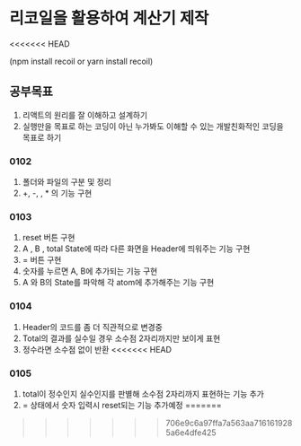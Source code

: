 # 리코일을 활용하여 계산기 제작

<<<<<<< HEAD

(npm install recoil or yarn install recoil)

## 공부목표

1. 리액트의 원리를 잘 이해하고 설계하기
2. 실행만을 목표로 하는 코딩이 아닌 누가봐도 이해할 수 있는 개발친화적인 코딩을 목표로 하기

### 0102

1. 폴더와 파일의 구분 및 정리
2. +, -, \, \* 의 기능 구현

### 0103

1. reset 버튼 구현
2. A , B , total State에 따라 다른 화면을 Header에 띄워주는 기능 구현
3. = 버튼 구현
4. 숫자를 누르면 A, B에 추가되는 기능 구현
5. A 와 B의 State를 파악해 각 atom에 추가해주는 기능 구현

### 0104

1. Header의 코드를 좀 더 직관적으로 변경중
2. Total의 결과를 실수일 경우 소수점 2자리까지만 보이게 표현
3. 정수라면 소수점 없이 반환
<<<<<<< HEAD

### 0105

1. total이 정수인지 실수인지를 판별해 소수점 2자리까지 표현하는 기능 추가
2. = 상태에서 숫자 입력시 reset되는 기능 추가예정
=======
>>>>>>> 706e9c6a97ffa7a563aa7161619285a6e4dfe425
